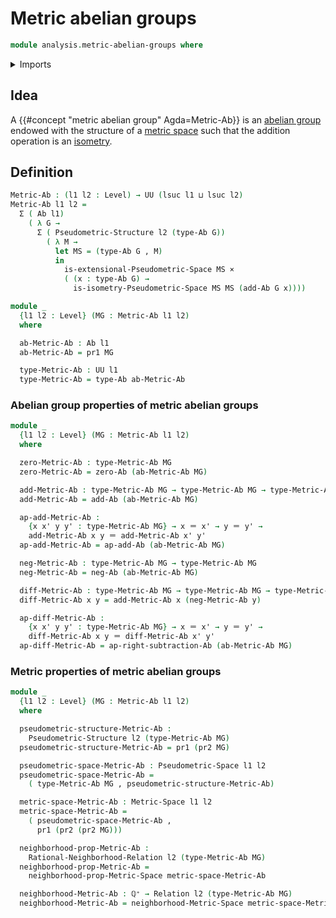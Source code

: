# Metric abelian groups

```agda
module analysis.metric-abelian-groups where
```

<details><summary>Imports</summary>

```agda
open import elementary-number-theory.positive-rational-numbers

open import foundation.action-on-identifications-binary-functions
open import foundation.binary-relations
open import foundation.cartesian-product-types
open import foundation.dependent-pair-types
open import foundation.identity-types
open import foundation.universe-levels

open import group-theory.abelian-groups

open import metric-spaces.extensionality-pseudometric-spaces
open import metric-spaces.isometries-pseudometric-spaces
open import metric-spaces.metric-spaces
open import metric-spaces.pseudometric-spaces
open import metric-spaces.rational-neighborhood-relations
```

</details>

## Idea

A {{#concept "metric abelian group" Agda=Metric-Ab}} is an
[abelian group](group-theory.abelian-groups.md) endowed with the structure of a
[metric space](metric-spaces.metric-spaces.md) such that the addition operation
is an [isometry](metric-spaces.isometries-metric-spaces.md).

## Definition

```agda
Metric-Ab : (l1 l2 : Level) → UU (lsuc l1 ⊔ lsuc l2)
Metric-Ab l1 l2 =
  Σ ( Ab l1)
    ( λ G →
      Σ ( Pseudometric-Structure l2 (type-Ab G))
        ( λ M →
          let MS = (type-Ab G , M)
          in
            is-extensional-Pseudometric-Space MS ×
            ( (x : type-Ab G) →
              is-isometry-Pseudometric-Space MS MS (add-Ab G x))))

module _
  {l1 l2 : Level} (MG : Metric-Ab l1 l2)
  where

  ab-Metric-Ab : Ab l1
  ab-Metric-Ab = pr1 MG

  type-Metric-Ab : UU l1
  type-Metric-Ab = type-Ab ab-Metric-Ab
```

### Abelian group properties of metric abelian groups

```agda
module _
  {l1 l2 : Level} (MG : Metric-Ab l1 l2)
  where

  zero-Metric-Ab : type-Metric-Ab MG
  zero-Metric-Ab = zero-Ab (ab-Metric-Ab MG)

  add-Metric-Ab : type-Metric-Ab MG → type-Metric-Ab MG → type-Metric-Ab MG
  add-Metric-Ab = add-Ab (ab-Metric-Ab MG)

  ap-add-Metric-Ab :
    {x x' y y' : type-Metric-Ab MG} → x ＝ x' → y ＝ y' →
    add-Metric-Ab x y ＝ add-Metric-Ab x' y'
  ap-add-Metric-Ab = ap-add-Ab (ab-Metric-Ab MG)

  neg-Metric-Ab : type-Metric-Ab MG → type-Metric-Ab MG
  neg-Metric-Ab = neg-Ab (ab-Metric-Ab MG)

  diff-Metric-Ab : type-Metric-Ab MG → type-Metric-Ab MG → type-Metric-Ab MG
  diff-Metric-Ab x y = add-Metric-Ab x (neg-Metric-Ab y)

  ap-diff-Metric-Ab :
    {x x' y y' : type-Metric-Ab MG} → x ＝ x' → y ＝ y' →
    diff-Metric-Ab x y ＝ diff-Metric-Ab x' y'
  ap-diff-Metric-Ab = ap-right-subtraction-Ab (ab-Metric-Ab MG)
```

### Metric properties of metric abelian groups

```agda
module _
  {l1 l2 : Level} (MG : Metric-Ab l1 l2)
  where

  pseudometric-structure-Metric-Ab :
    Pseudometric-Structure l2 (type-Metric-Ab MG)
  pseudometric-structure-Metric-Ab = pr1 (pr2 MG)

  pseudometric-space-Metric-Ab : Pseudometric-Space l1 l2
  pseudometric-space-Metric-Ab =
    ( type-Metric-Ab MG , pseudometric-structure-Metric-Ab)

  metric-space-Metric-Ab : Metric-Space l1 l2
  metric-space-Metric-Ab =
    ( pseudometric-space-Metric-Ab ,
      pr1 (pr2 (pr2 MG)))

  neighborhood-prop-Metric-Ab :
    Rational-Neighborhood-Relation l2 (type-Metric-Ab MG)
  neighborhood-prop-Metric-Ab =
    neighborhood-prop-Metric-Space metric-space-Metric-Ab

  neighborhood-Metric-Ab : ℚ⁺ → Relation l2 (type-Metric-Ab MG)
  neighborhood-Metric-Ab = neighborhood-Metric-Space metric-space-Metric-Ab
```
